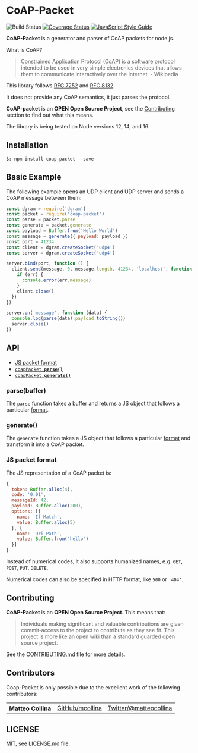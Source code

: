 CoAP-Packet
=====

![Build Status](https://github.com/mcollina/coap-packet/workflows/Build%20Status/badge.svg)
[![Coverage Status](https://coveralls.io/repos/github/mcollina/coap-packet/badge.svg?branch=master)](https://coveralls.io/github/mcollina/coap-packet?branch=master)
[![JavaScript Style Guide](https://img.shields.io/badge/code_style-standard-brightgreen.svg)](https://standardjs.com)

__CoAP-Packet__ is a generator and parser of CoAP packets for node.js.

What is CoAP?
> Constrained Application Protocol (CoAP) is a software protocol
intended to be used in very simple electronics devices that allows them
to communicate interactively over the Internet. -  Wikipedia

This library follows [RFC 7252](https://datatracker.ietf.org/doc/html/rfc7252) and [RFC 8132](https://datatracker.ietf.org/doc/html/rfc8132).

It does not provide any CoAP semantics, it just parses the protocol.

**CoAP-packet** is an **OPEN Open Source Project**, see the <a href="#contributing">Contributing</a> section to find out what this means.

The library is being tested on Node versions 12, 14, and 16.

## Installation

```
$: npm install coap-packet --save
```

## Basic Example

The following example opens an UDP client and UDP server and sends a
CoAP message between them:

```js
const dgram = require('dgram')
const packet = require('coap-packet')
const parse = packet.parse
const generate = packet.generate
const payload = Buffer.from('Hello World')
const message = generate({ payload: payload })
const port = 41234
const client = dgram.createSocket('udp4')
const server = dgram.createSocket('udp4')

server.bind(port, function () {
  client.send(message, 0, message.length, 41234, 'localhost', function (err, bytes) {
    if (err) {
      console.error(err.message)
    }
    client.close()
  })
})

server.on('message', function (data) {
  console.log(parse(data).payload.toString())
  server.close()
})
```

## API

  * <a href="#format">JS packet format</a>
  * <a href="#parse"><code>coapPacket.<b>parse()</b></code></a>
  * <a href="#generate"><code>coapPacket.<b>generate()</b></code></a>

<a name="parse"></a>
### parse(buffer)

The `parse` function takes a buffer and returns a JS object that
follows a particular <a href="#format">format</a>.

<a name="generate"></a>
### generate()

The `generate` function takes a JS object that
follows a particular <a href="#format">format</a> and transform it into
a CoAP packet.

<a name="format"></a>
### JS packet format

The JS representation of a CoAP packet is:
```js
{
  token: Buffer.alloc(4),
  code: '0.01',
  messageId: 42,
  payload: Buffer.alloc(200),
  options: [{
    name: 'If-Match',
    value: Buffer.alloc(5)
  }, {
    name: 'Uri-Path',
    value: Buffer.from('hello')
  }]
}
```

Instead of numerical codes, it also supports humanized names, e.g.
`GET`, `POST`, `PUT`, `DELETE`.

Numerical codes can also be specified in HTTP format, like `500` or
`'404'`.

<a name="contributing"></a>
## Contributing

__CoAP-Packet__ is an **OPEN Open Source Project**. This means that:

> Individuals making significant and valuable contributions are given commit-access to the project to contribute as they see fit. This project is more like an open wiki than a standard guarded open source project.

See the [CONTRIBUTING.md](https://github.com/mcollina/coap-packet/blob/master/CONTRIBUTING.md) file for more details.

## Contributors

Coap-Packet is only possible due to the excellent work of the following contributors:

<table><tbody>
<tr><th align="left">Matteo Collina</th><td><a href="https://github.com/mcollina">GitHub/mcollina</a></td><td><a href="https://twitter.com/matteocollina">Twitter/@matteocollina</a></td></tr>
</tbody></table>

## LICENSE

MIT, see LICENSE.md file.

